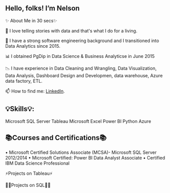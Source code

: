 ## Hello, folks! I’m Nelson

✨ About Me in 30 secs✨

👀 I love telling stories with data and that's what I do for a living.

💉 I have a strong software engineering background and I transitioned into Data Analytics since 2015.

📊 I obtained PgDip in Data Science & Business Analyticse in June 2015

📉 I have experience in Data Cleaning and Wrangling, Data Visualization, Data Analysis, Dashboard Design and Developmen, data warehouse, Azure data factory, ETL.

📫 How to find me: [LinkedIn](https://www.linkedin.com/in/godwill-nelson-ukaegbu/).

 
## 💡Skills💡:

Microsoft SQL Server
Tableau
Microsoft Excel
Power BI
Python
Azure
 

## 📚Courses and Certifications📚

•	Microsoft Certified Solutions Associate (MCSA)- Microsoft SQL Server  2012/2014
•	Microsoft Certified: Power BI Data Analyst Associate
•	Certified IBM Data Science Professional

 

⚡Projects on Tableau⚡



 

👩‍💻Projects on SQL👩‍💻



 
